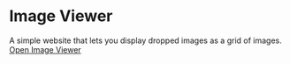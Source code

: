 # Image Viewer
  
A simple website that lets you display dropped images as a grid of images.  
[Open Image Viewer](https://tymski.github.io/ImageViewer/)  

